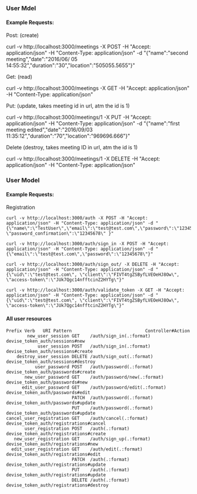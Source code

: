 

### User Mdel

#### Example Requests:

Post: (create)

curl -v http://localhost:3000/meetings -X POST -H "Accept: application/json" -H "Content-Type: application/json" -d "{\"name\":\"second  meeting\",\"date\":\"2016/06/
05 14:55:32\",\"duration\":\"30\",\"location\":\"505055.5655\"}" 


Get: (read)

curl -v http://localhost:3000/meetings -X GET -H "Accept: application/json" -H "Content-Type: application/json"

Put: (update, takes meeting id in url, atm the id is 1)


curl -v http://localhost:3000/meetings/1 -X PUT -H "Accept: application/json" -H "Content-Type: application/json" -d "{\"name\":\"first  meeting edited\",\"date\":\"2016/09/03 11:35:12\",\"duration\":\"70\",\"location\":\"969696.666\"}" 

Delete (destroy, takes meeting ID in url, atm the id is 1)

curl -v http://localhost:3000/meetings/1 -X DELETE -H "Accept: application/json" -H "Content-Type: application/json"


### User Model

#### Example Requests:

Registration
```
curl -v http://localhost:3000/auth -X POST -H "Accept: application/json" -H "Content-Type: application/json" -d "{\"name\":\"TestUser\",\"email\":\"test@test.com\",\"password\":\"12345678\", \"password_confirmation\":\"12345678\" }" 
```
```
curl -v http://localhost:3000/auth/sign_in -X POST -H "Accept: application/json" -H "Content-Type: application/json" -d "{\"email\":\"test@test.com\",\"password\":\"12345678\"}" 
```
```
curl -v http://localhost:3000/auth/sign_out/ -X DELETE -H "Accept: application/json" -H "Content-Type: application/json" -d "{\"uid\":\"test@test.com\", \"client\":\"FIVT4tgZSByfLVEOeHJ8Ow\", \"access-token\":\"JUk7Qgc14nfftcinZ2HYTg\"}" 
```
```
curl -v http://localhost:3000/auth/validate_token -X GET -H "Accept: application/json" -H "Content-Type: application/json" -d "{\"uid\":\"test@test.com\", \"client\":\"FIVT4tgZSByfLVEOeHJ8Ow\", \"access-token\":\"JUk7Qgc14nfftcinZ2HYTg\"}" 
```


#### All user resources


```
Prefix Verb   URI Pattern                            Controller#Action
        new_user_session GET    /auth/sign_in(.:format)                devise_token_auth/sessions#new
            user_session POST   /auth/sign_in(.:format)                devise_token_auth/sessions#create
    destroy_user_session DELETE /auth/sign_out(.:format)               devise_token_auth/sessions#destroy
           user_password POST   /auth/password(.:format)               devise_token_auth/passwords#create
       new_user_password GET    /auth/password/new(.:format)           devise_token_auth/passwords#new
      edit_user_password GET    /auth/password/edit(.:format)          devise_token_auth/passwords#edit
                         PATCH  /auth/password(.:format)               devise_token_auth/passwords#update
                         PUT    /auth/password(.:format)               devise_token_auth/passwords#update
cancel_user_registration GET    /auth/cancel(.:format)                 devise_token_auth/registrations#cancel
       user_registration POST   /auth(.:format)                        devise_token_auth/registrations#create
   new_user_registration GET    /auth/sign_up(.:format)                devise_token_auth/registrations#new
  edit_user_registration GET    /auth/edit(.:format)                   devise_token_auth/registrations#edit
                         PATCH  /auth(.:format)                        devise_token_auth/registrations#update
                         PUT    /auth(.:format)                        devise_token_auth/registrations#update
                         DELETE /auth(.:format)                        devise_token_auth/registrations#destroy


```